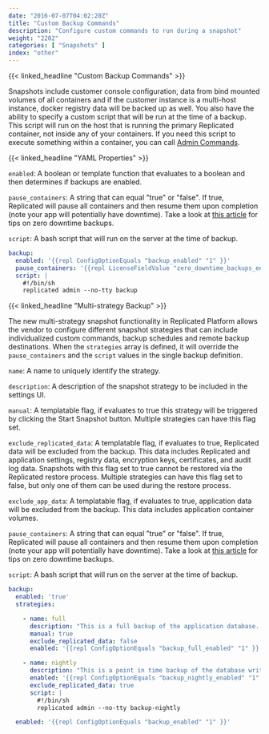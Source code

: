```yaml
---
date: "2016-07-07T04:02:20Z"
title: "Custom Backup Commands"
description: "Configure custom commands to run during a snapshot"
weight: "2202"
categories: [ "Snapshots" ]
index: "other"
---
```


{{< linked_headline "Custom Backup Commands" >}}

Snapshots include customer console configuration, data from bind mounted volumes of all containers and if the customer instance is a multi-host instance, docker registry data will be backed up as well. You also have the ability to specify a custom script that will be run at the time of a backup. This script will run on the host that is running the primary Replicated container, not inside any of your containers. If you need this script to execute something within a container, you can call [Admin Commands](/docs/packaging-an-application/admin-commands/).

{{< linked_headline "YAML Properties" >}}

`enabled`: A boolean or template function that evaluates to a boolean and then determines if backups are enabled.

`pause_containers`: A string that can equal "true" or "false". If true, Replicated will pause all containers and then resume them upon completion (note your app will potentially have downtime). Take a look at [this article](/docs/kb/developer-resources/zero-downtime-backup/) for tips on zero downtime backups.

`script`: A bash script that will run on the server at the time of backup.

```yaml
backup:
  enabled: '{{repl ConfigOptionEquals "backup_enabled" "1" }}'
  pause_containers: '{{repl LicenseFieldValue "zero_downtime_backups_enabled" }}'
  script: |
    #!/bin/sh
    replicated admin --no-tty backup
```

{{< linked_headline "Multi-strategy Backup" >}}

The new multi-strategy snapshot functionality in Replicated Platform allows the vendor to configure different snapshot strategies that can include individualized custom commands, backup schedules and remote backup destinations.  When the `strategies` array is defined, it will override the `pause_containers` and the `script` values in the single backup definition.

`name`: A name to uniquely identify the strategy.

`description`: A description of the snapshot strategy to be included in the settings UI.

`manual`: A templatable flag, if evaluates to true this strategy will be triggered by clicking the Start Snapshot button.  Multiple strategies can have this flag set.

`exclude_replicated_data`: A templatable flag, if evaluates to true, Replicated data will be excluded from the backup. This data includes Replicated and application settings, registry data, encryption keys, certificates, and audit log data.  Snapshots with this flag set to true cannot be restored via the Replicated restore process.  Multiple strategies can have this flag set to false, but only one of them can be used during the restore process.

`exclude_app_data`: A templatable flag, if evaluates to true, application data will be excluded from the backup. This data includes application container volumes.

`pause_containers`: A string that can equal "true" or "false". If true, Replicated will pause all containers and then resume them upon completion (note your app will potentially have downtime). Take a look at [this article](/docs/kb/developer-resources/zero-downtime-backup/) for tips on zero downtime backups.

`script`: A bash script that will run on the server at the time of backup.

```yaml
backup:
  enabled: 'true'
  strategies:

    - name: full
      description: "This is a full backup of the application database. Your application will experience downtime when a backup is in progress."
      manual: true
      exclude_replicated_data: false
      enabled: '{{repl ConfigOptionEquals "backup_full_enabled" "1" }}'

    - name: nightly
      description: "This is a point in time backup of the database write ahead logs. Your application will not experience downtime when a backup is in progress."
      enabled: '{{repl ConfigOptionEquals "backup_nightly_enabled" "1" }}'
      exclude_replicated_data: true
      script: |
        #!/bin/sh
        replicated admin --no-tty backup-nightly

  enabled: '{{repl ConfigOptionEquals "backup_enabled" "1" }}'
```
